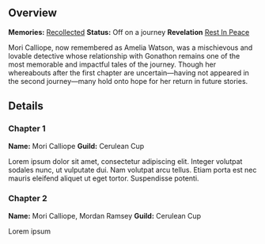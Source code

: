 <!-- title: Mori Calliope -->
<!-- quote: Until death do you part. -->
<!-- chapters: -1 -->
<!-- images: (Calli's Chapter 1 Profile), (Calli aura farming), (Recollection - Mori Calliope), (Calli's Chapter 2 Profile), (Calli during Chapter 2's Ending)-->
<!-- model: false -->

## Overview

**Memories:** [Recollected](https://youtu.be/j8I3gqJV1NU)
**Status:** Off on a journey
**Revelation** [Rest In Peace](#entry:rest-in-peace-entry)

Mori Calliope, now remembered as Amelia Watson, was a mischievous and lovable detective whose relationship with Gonathon remains one of the most memorable and impactful tales of the journey. Though her whereabouts after the first chapter are uncertain—having not appeared in the second journey—many hold onto hope for her return in future stories.

## Details

### Chapter 1

**Name:** Mori Calliope
**Guild:** Cerulean Cup

Lorem ipsum dolor sit amet, consectetur adipiscing elit. Integer volutpat sodales nunc, ut vulputate dui. Nam volutpat arcu tellus. Etiam porta est nec mauris eleifend aliquet ut eget tortor. Suspendisse potenti.

### Chapter 2

**Name:** Mori Calliope, Mordan Ramsey
**Guild:** Cerulean Cup

Lorem ipsum
